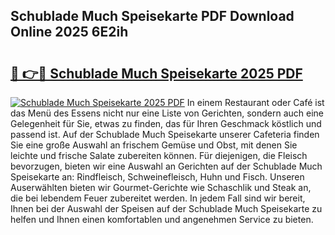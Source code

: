 ## Schublade Much Speisekarte PDF Download Online 2025 6E2ih

# <h2><a href="http://gcdcvk.nevu.top/?p=Schublade+Much+Speisekarte">🔗 👉🔴 Schublade Much Speisekarte 2025 PDF</a></h2>

[![Schublade Much Speisekarte 2025 PDF](https://i.imgur.com/dBaPXMq.png)](http://gcdcvk.nevu.top/?p=Schublade+Much+Speisekarte)
In einem Restaurant oder Café ist das Menü des Essens nicht nur eine Liste von Gerichten, sondern auch eine Gelegenheit für Sie, etwas zu finden, das für Ihren Geschmack köstlich und passend ist. Auf der Schublade Much Speisekarte unserer Cafeteria finden Sie eine große Auswahl an frischem Gemüse und Obst, mit denen Sie leichte und frische Salate zubereiten können. Für diejenigen, die Fleisch bevorzugen, bieten wir eine Auswahl an Gerichten auf der Schublade Much Speisekarte an: Rindfleisch, Schweinefleisch, Huhn und Fisch. Unseren Auserwählten bieten wir Gourmet-Gerichte wie Schaschlik und Steak an, die bei lebendem Feuer zubereitet werden. In jedem Fall sind wir bereit, Ihnen bei der Auswahl der Speisen auf der Schublade Much Speisekarte zu helfen und Ihnen einen komfortablen und angenehmen Service zu bieten.
